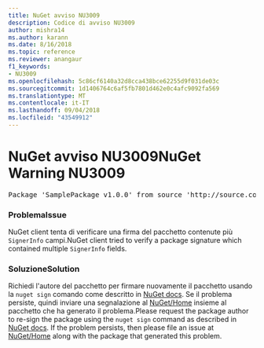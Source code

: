```yaml
---
title: NuGet avviso NU3009
description: Codice di avviso NU3009
author: mishra14
ms.author: karann
ms.date: 8/16/2018
ms.topic: reference
ms.reviewer: anangaur
f1_keywords:
- NU3009
ms.openlocfilehash: 5c86cf6140a32d8cca438bce62255d9f031de03c
ms.sourcegitcommit: 1d1406764c6af5fb7801d462e0c4afc9092fa569
ms.translationtype: MT
ms.contentlocale: it-IT
ms.lasthandoff: 09/04/2018
ms.locfileid: "43549912"
---
```

# <a name="nuget-warning-nu3009"></a><span data-ttu-id="fb06c-103">NuGet avviso NU3009</span><span class="sxs-lookup"><span data-stu-id="fb06c-103">NuGet Warning NU3009</span></span>

<pre>Package 'SamplePackage v1.0.0' from source 'http://source.com/index.json': The package signature file does not contain exactly one primary signature.</pre>

### <a name="issue"></a><span data-ttu-id="fb06c-104">Problema</span><span class="sxs-lookup"><span data-stu-id="fb06c-104">Issue</span></span>

<span data-ttu-id="fb06c-105">NuGet client tenta di verificare una firma del pacchetto contenute più `SignerInfo` campi.</span><span class="sxs-lookup"><span data-stu-id="fb06c-105">NuGet client tried to verify a package signature which contained multiple `SignerInfo` fields.</span></span>


### <a name="solution"></a><span data-ttu-id="fb06c-106">Soluzione</span><span class="sxs-lookup"><span data-stu-id="fb06c-106">Solution</span></span>

<span data-ttu-id="fb06c-107">Richiedi l'autore del pacchetto per firmare nuovamente il pacchetto usando la `nuget sign` comando come descritto in [NuGet docs](https://docs.microsoft.com/en-us/nuget/create-packages/sign-a-package). Se il problema persiste, quindi inviare una segnalazione al [NuGet/Home](https://github.com/NuGet/Home/issues) insieme al pacchetto che ha generato il problema.</span><span class="sxs-lookup"><span data-stu-id="fb06c-107">Please request the package author to re-sign the package using the `nuget sign` command as described in [NuGet docs](https://docs.microsoft.com/en-us/nuget/create-packages/sign-a-package). If the problem persists, then please file an issue at [NuGet/Home](https://github.com/NuGet/Home/issues) along with the package that generated this problem.</span></span>


